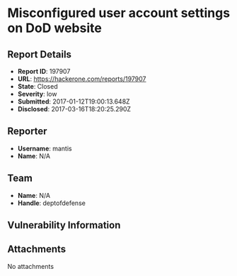 # Misconfigured user account settings on DoD website

## Report Details
- **Report ID**: 197907
- **URL**: https://hackerone.com/reports/197907
- **State**: Closed
- **Severity**: low
- **Submitted**: 2017-01-12T19:00:13.648Z
- **Disclosed**: 2017-03-16T18:20:25.290Z

## Reporter
- **Username**: mantis
- **Name**: N/A

## Team
- **Name**: N/A
- **Handle**: deptofdefense

## Vulnerability Information


## Attachments
No attachments
